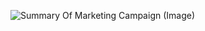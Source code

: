 ![Summary Of Marketing Campaign (Image)](https://user-images.githubusercontent.com/93969104/194916173-bc3ebdd9-75ee-40b4-ac60-f82b99efb9dd.png)
